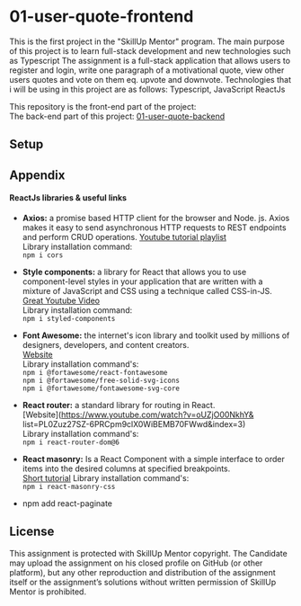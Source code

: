 # 01-user-quote-frontend
This is the first project in the "SkillUp Mentor" program. The main purpose of this project is to learn full-stack development and new technologies such as Typescript The assignment is a full-stack application that allows users to register and login, write one paragraph of a motivational quote, view other users quotes and vote on them eq. upvote and  downvote. Technologies that i will be using in this project are as follows: Typescript, JavaScript ReactJs

This repository is the front-end part of the project:<br>
The back-end part of this project: [01-user-quote-backend](https://github.com/dingar321/01-user-quote-backend) 

## Setup


## Appendix
#### ReactJs libraries & useful links

- <b>Axios:</b> a promise based HTTP client for the browser and Node. js. Axios makes it easy to send asynchronous HTTP requests to REST endpoints and perform CRUD operations.
[Youtube tutorial playlist ](https://www.youtube.com/playlist?list=PL0Zuz27SZ-6PRCpm9clX0WiBEMB70FWwd) </br>
Library installation command: </br> 
`npm i cors`

- <b>Style components:</b> a library for React that allows you to use component-level styles in your application that are written with a mixture of JavaScript and CSS using a technique called CSS-in-JS.  </br>
[Great Youtube Video](https://www.youtube.com/watch?v=02zO0hZmwnw) </br>
Library installation command: </br> 
`npm i styled-components`

- <b>Font Awesome:</b> the internet's icon library and toolkit used by millions of designers, developers, and content creators.  </br>
[Website](https://fontawesome.com/v5/docs/web/use-with/react) </br>
Library installation command's: </br> 
`npm i @fortawesome/react-fontawesome` </br> 
`npm i @fortawesome/free-solid-svg-icons` </br> 
`npm i @fortawesome/fontawesome-svg-core` </br> 

- <b>React router:</b> a standard library for routing in React.  </br>
[Website](https://www.youtube.com/watch?v=oUZjO00NkhY& list=PL0Zuz27SZ-6PRCpm9clX0WiBEMB70FWwd&index=3) </br>
Library installation command's: </br> 
`npm i react-router-dom@6` </br> 

- <b>React masonry:</b> Is a React Component with a simple interface to order items into the desired columns at specified breakpoints.  </br>
[Short tutorial](https://www.youtube.com/watch?v=PLzx2thLQaU)
Library installation command's: </br> 
`npm i react-masonry-css` </br> 

- npm add react-paginate
## License
This assignment is protected with SkillUp Mentor copyright. The Candidate may upload the assignment on his closed profile on GitHub (or other platform), but any other reproduction and distribution of the assignment itself or the assignment’s solutions without written permission of SkillUp Mentor is prohibited.
